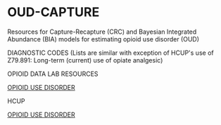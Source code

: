 # OUD-CAPTURE
Resources for Capture-Recapture (CRC) and Bayesian Integrated Abundance (BIA) models for estimating opioid use disorder (OUD)



DIAGNOSTIC CODES (Lists are similar with exception of HCUP's use of Z79.891: Long-term (current) use of opiate analgesic)

OPIOID DATA LAB RESOURCES

[OPIOID USE DISORDER](https://github.com/opioiddatalab/Codelists/tree/main/docs/diagnosis_codes/opioid_use_disorder)

HCUP

[OPIOID USE DISORDER](https://www.ncbi.nlm.nih.gov/books/NBK557173/table/sb256.tab7/)
